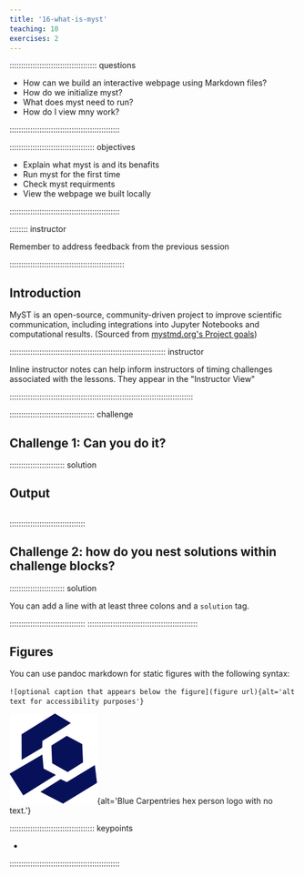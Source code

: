 ```yaml
---
title: '16-what-is-myst'
teaching: 10
exercises: 2
---
```


:::::::::::::::::::::::::::::::::::::: questions 

- How can we build an interactive webpage using Markdown files?
- How do we initialize myst?
- What does myst need to run?
- How do I view mny work?

::::::::::::::::::::::::::::::::::::::::::::::::

::::::::::::::::::::::::::::::::::::: objectives

- Explain what myst is and its benafits
- Run myst for the first time
- Check myst requirments
- View the webpage we built locally 

::::::::::::::::::::::::::::::::::::::::::::::::

:::::::: instructor

Remember to address feedback from the previous session

::::::::::::::::::::::::::::::::::::::::::::::::::

## Introduction

MyST is an open-source, community-driven project to improve scientific communication, including integrations into Jupyter Notebooks and computational results. (Sourced from [mystmd.org's Project goals](https://mystmd.org/guide#project-goals))



:::::::::::::::::::::::::::::::::::::::::::::::::::::::::::::::::::: instructor

Inline instructor notes can help inform instructors of timing challenges
associated with the lessons. They appear in the "Instructor View"

::::::::::::::::::::::::::::::::::::::::::::::::::::::::::::::::::::::::::::::::

::::::::::::::::::::::::::::::::::::: challenge 

## Challenge 1: Can you do it?


:::::::::::::::::::::::: solution 

## Output
 
```output

```

:::::::::::::::::::::::::::::::::


## Challenge 2: how do you nest solutions within challenge blocks?

:::::::::::::::::::::::: solution 

You can add a line with at least three colons and a `solution` tag.

:::::::::::::::::::::::::::::::::
::::::::::::::::::::::::::::::::::::::::::::::::

## Figures

You can use pandoc markdown for static figures with the following syntax:

`![optional caption that appears below the figure](figure url){alt='alt text for
accessibility purposes'}`

![You belong in The Carpentries!](https://raw.githubusercontent.com/carpentries/logo/master/Badge_Carpentries.svg){alt='Blue Carpentries hex person logo with no text.'}



::::::::::::::::::::::::::::::::::::: keypoints 

- 

::::::::::::::::::::::::::::::::::::::::::::::::

